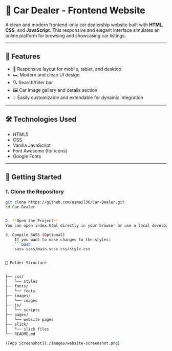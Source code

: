 # 🚗 Car Dealer - Frontend Website

A clean and modern frontend-only car dealership website built with **HTML**, **CSS**, and **JavaScript**. This responsive and elegant interface simulates an online platform for browsing and showcasing car listings.

---

## 🌟 Features

- 📱 Responsive layout for mobile, tablet, and desktop
- 🏎️ Modern and clean UI design
- 🔍 Search/filter bar 
- 🖼️ Car image gallery and details section
- 💡 Easily customizable and extendable for dynamic integration

---

## 🛠️ Technologies Used

- HTML5  
- CSS 
- Vanilla JavaScript  
- Font Awesome (for icons)  
- Google Fonts 

---

## 🚀 Getting Started

### 1. Clone the Repository

```bash
git clone https://github.com/esmail36/Car-Dealer.git
cd Car-Dealer


2. **Open the Project**
You can open index.html directly in your browser or use a local development server (like Live Server in VSCode) for a better experience.

3. Compile SASS (Optional)
    If you want to make changes to the styles:
    ```bash
    sass sass/main.scss css/style.css


📁 Folder Structure


├── css/
│   └── styles
├── fonts/
│   └── fonts
├── images/
│   └── images
├── js/
│   └── scripts
├── pages/
│   └── website pages
├── slick/
│   └── slick files
└── README.md

![App Screenshot](./images/website-screenshot.png)

